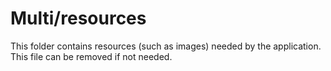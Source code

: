 # Multi/resources

This folder contains resources (such as images) needed by the application. This file can
be removed if not needed.
